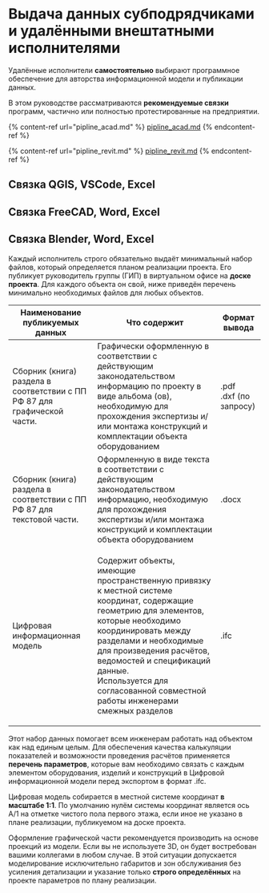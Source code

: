 # Выдача данных субподрядчиками и удалёнными внештатными исполнителями

Удалённые исполнители **самостоятельно** выбирают программное обеспечение для авторства информационной модели и публикации данных.

В этом руководстве рассматриваются **рекомендуемые связки** программ, частично или полностью протестированные на предприятии.

{% content-ref url="pipline_acad.md" %}
[pipline\_acad.md](pipline\_acad.md)
{% endcontent-ref %}

{% content-ref url="pipline_revit.md" %}
[pipline\_revit.md](pipline\_revit.md)
{% endcontent-ref %}

## Связка QGIS, VSCode, Excel

## Связка FreeCAD, Word, Excel

## Связка Blender, Word, Excel

Каждый исполнитель строго обязательно выдаёт минимальный набор файлов, который определяется планом реализации проекта. Его публикует руководитель группы (ГИП) в виртуальном офисе на **доске проекта**. Для каждого объекта он свой, ниже приведён перечень минимально необходимых файлов для любых объектов.

| Наименование публикуемых данных                                          | Что содержит                                                                                                                                                                                                                                                                                                                             | Формат вывода                    |
| ------------------------------------------------------------------------ | ---------------------------------------------------------------------------------------------------------------------------------------------------------------------------------------------------------------------------------------------------------------------------------------------------------------------------------------- | -------------------------------- |
| Сборник (книга) раздела в соответствии с ПП РФ 87 для графической части. | Графически оформленную в соответствии с действующим законодательством информацию по проекту в виде альбома (ов), необходимую для прохождения экспертизы и/или монтажа конструкций и комплектации объекта оборудованием                                                                                                                   | <p>.pdf<br>.dxf (по запросу)</p> |
| Сборник (книга) раздела в соответствии с ПП РФ 87 для текстовой части.   | Оформленную в виде текста в соответствии с действующим законодательством информацию, необходимую для прохождения экспертизы и/или монтажа конструкций и комплектации объекта оборудованием                                                                                                                                               | .docx                            |
| Цифровая информационная модель                                           | <p>Содержит объекты, имеющие пространственную привязку к местной системе координат, содержащие геометрию для элементов, которые необходимо координировать между разделами и необходимые для произведения расчётов, ведомостей и спецификаций данные.<br>Используется для согласованной совместной работы инженерами смежных разделов</p> | .ifc                             |

Этот набор данных помогает всем инженерам работать над объектом как над единым целым. Для обеспечения качества калькуляции показателей и возможности проведения расчётов применяется **перечень параметров**, которые вам необходимо связать с каждым элементом оборудования, изделий и конструкций в Цифровой информационной модели перед экспортом в формат .ifc.

Цифровая модель собирается в местной системе координат **в масштабе 1:1**. По умолчанию нулём системы координат является ось А/1 на отметке чистого пола первого этажа, если иное не указано в плане реализации, публикуемом на доске проекта.

Оформление графической части рекомендуется производить на основе проекций из модели. Если вы не используете 3D, он будет востребован вашими коллегами в любом случае. В этой ситуации допускается моделирование исключительно габаритов и зон обслуживания без усиления детализации и указание только **строго определённых** на проекте параметров по плану реализации.

